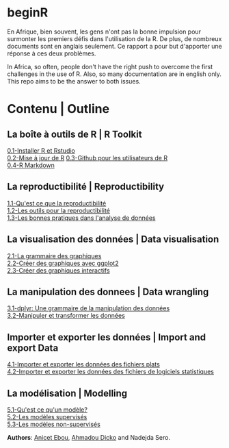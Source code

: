 # beginR
En Afrique, bien souvent, les gens n'ont pas la bonne impulsion pour surmonter les premiers défis dans l'utilisation de la R. De plus, de nombreux documents sont en anglais seulement. Ce rapport a pour but d'apporter une réponse à ces deux problèmes.

In Africa, so often, people don't have the right push to overcome the first challenges in the use of R. Also, so many documentation are in english only. This repo aims to be the answer to both issues.

# Contenu | Outline

  ## La boîte à outils de R | R Toolkit
  
  [0.1-Installer R et Rstudio]()  
  [0.2-Mise à jour de R]()
  [0.3-Github pour les utilisateurs de R]()  
  [0.4-R Markdown]()  
  
  ## La reproductibilité | Reproductibility
  
  [1.1-Qu'est ce que la reproductibilité]()  
  [1.2-Les outils pour la reproductibilité]()  
  [1.3-Les bonnes pratiques dans l'analyse de données]()  
  
  ## La visualisation des données | Data visualisation
  
  [2.1-La grammaire des graphiques]()  
  [2.2-Créer des graphiques avec ggplot2]()  
  [2.3-Créer des graphiques interactifs]()  
  
  ## La manipulation des donnees | Data wrangling
  
  [3.1-dplyr: Une grammaire de la manipulation des données]()  
  [3.2-Manipuler et transformer les données]()  
  
  ## Importer et exporter les données | Import and export Data
  
  [4.1-Importer et exporter les données des fichiers plats]()  
  [4.2-Importer et exporter les données des fichiers de logiciels statistiques]()  
  
  ## La modélisation | Modelling
  
  [5.1-Qu'est ce qu'un modèle?]()  
  [5.2-Les modèles supervisés]()  
  [5.3-Les modèles non-supervisés]()  


**Authors**: [Anicet Ebou](https://github.com/Ebedthan), [Ahmadou Dicko](https://github.com/dickoa) and Nadejda Sero. 
